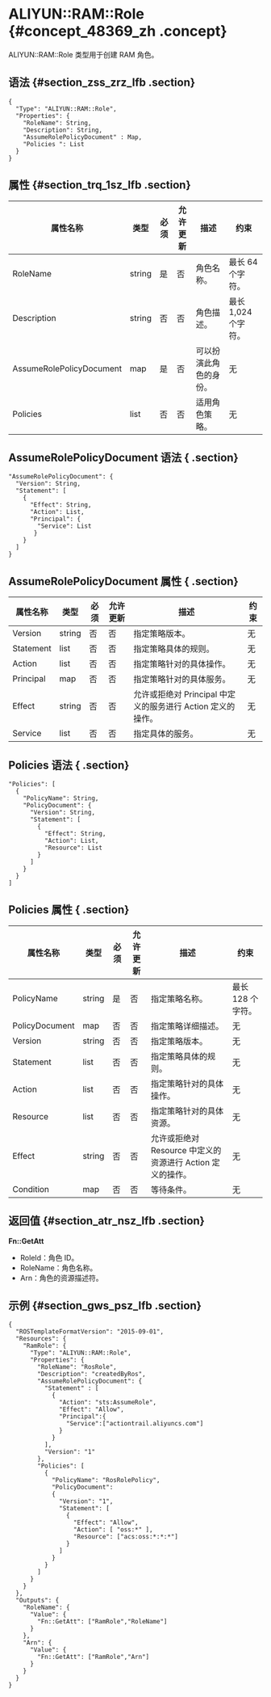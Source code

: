 # ALIYUN::RAM::Role {#concept_48369_zh .concept}

ALIYUN::RAM::Role 类型用于创建 RAM 角色。

## 语法 {#section_zss_zrz_lfb .section}

```language-json
{
  "Type": "ALIYUN::RAM::Role",
  "Properties": {
    "RoleName": String,
    "Description": String,
    "AssumeRolePolicyDocument" : Map,
    "Policies ": List
  }
}
```

## 属性 {#section_trq_1sz_lfb .section}

|属性名称|类型|必须|允许更新|描述|约束|
|----|--|--|----|--|--|
|RoleName|string|是|否|角色名称。|最长 64 个字符。|
|Description|string|否|否|角色描述。|最长 1,024 个字符。|
|AssumeRolePolicyDocument|map|是|否|可以扮演此角色的身份。|无|
|Policies|list|否|否|适用角色策略。|无|

## AssumeRolePolicyDocument 语法 { .section}

```language-json
"AssumeRolePolicyDocument": {
  "Version": String,
  "Statement": [
    {
      "Effect": String,
      "Action": List,
      "Principal": {
        "Service": List
       }
    }
  ]
}			
```

## AssumeRolePolicyDocument 属性 { .section}

|属性名称|类型|必须|允许更新|描述|约束|
|----|--|--|----|--|--|
|Version|string|否|否|指定策略版本。|无|
|Statement|list|否|否|指定策略具体的规则。|无|
|Action|list|否|否|指定策略针对的具体操作。|无|
|Principal|map|否|否|指定策略针对的具体服务。|无|
|Effect|string|否|否|允许或拒绝对 Principal 中定义的服务进行 Action 定义的操作。|无|
|Service|list|否|否|指定具体的服务。|无|

## Policies 语法 { .section}

```language-json
"Policies": [
  {
    "PolicyName": String,
    "PolicyDocument": {
      "Version": String,
      "Statement": [
        {
          "Effect": String,
          "Action": List,
          "Resource": List
        }
      ]
    }
  }
]			
```

## Policies 属性 { .section}

|属性名称|类型|必须|允许更新|描述|约束|
|----|--|--|----|--|--|
|PolicyName|string|是|否|指定策略名称。|最长 128 个字符。|
|PolicyDocument|map|否|否|指定策略详细描述。|无|
|Version|string|否|否|指定策略版本。|无|
|Statement|list|否|否|指定策略具体的规则。|无|
|Action|list|否|否|指定策略针对的具体操作。|无|
|Resource|list|否|否|指定策略针对的具体资源。|无|
|Effect|string|否|否|允许或拒绝对 Resource 中定义的资源进行 Action 定义的操作。|无|
|Condition|map|否|否|等待条件。|无|

## 返回值 {#section_atr_nsz_lfb .section}

**Fn::GetAtt**

-   RoleId：角色 ID。
-   RoleName：角色名称。
-   Arn：角色的资源描述符。

## 示例 {#section_gws_psz_lfb .section}

```language-json
{
  "ROSTemplateFormatVersion": "2015-09-01",
  "Resources": {
    "RamRole": {
      "Type": "ALIYUN::RAM::Role",
      "Properties": {
        "RoleName": "RosRole",
        "Description": "createdByRos",
        "AssumeRolePolicyDocument": {
          "Statement" : [
            {
              "Action": "sts:AssumeRole",
              "Effect": "Allow",
              "Principal":{
                "Service":["actiontrail.aliyuncs.com"]
              }
            }
          ],
          "Version": "1"
        },
        "Policies": [
          {
            "PolicyName": "RosRolePolicy",
            "PolicyDocument": 
            {
              "Version": "1",
              "Statement": [
                {
                  "Effect": "Allow",
                  "Action": [ "oss:*" ],
                  "Resource": ["acs:oss:*:*:*"]
                }
              ]
            }
          }
        ]
      }
    }
  },
  "Outputs": {
    "RoleName": {
      "Value": {
        "Fn::GetAtt": ["RamRole","RoleName"]
      }
    },
    "Arn": {
      "Value": {
        "Fn::GetAtt": ["RamRole","Arn"]
      }
    }
  }
}			
```

